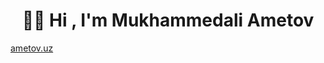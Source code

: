 <h1 align="center" decoration="none"><b>👋🏻 Hi , I'm Mukhammedali Ametov </b></h1>
<a align='center' size='2rem' href='https://ametov.uz'>ametov.uz</a>
